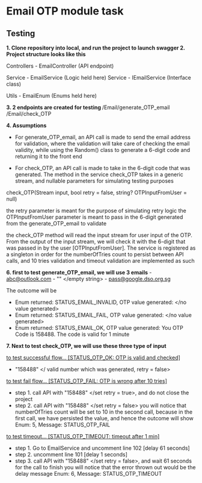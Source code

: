 # Email OTP module task

## Testing

<b>1. Clone repository into local, and run the project to launch swagger
2. Project structure looks like this</b>

Controllers - EmailController (API endpoint)

Service - EmailService (Logic held here)
Service - IEmailService (Interface class)

Utils - EmailEnum (Enums held here)

<b>3. 2 endpoints are created for testing </b>
/Email/generate_OTP_email
/Email/check_OTP

<b>4. Assumptions</b>
- For generate_OTP_email, an API call is made to send the email address for validation, where the validation will take care of checking the email validity, while using the Random() class to generate a 6-digit code and returning it to the front end

- For check_OTP, an API call is made to take in the 6-digit code that was generated. The method in the service check_OTP takes in a generic stream, and nullable parameters for simulating testing purposes

check_OTP(Stream input, bool retry = false, string? OTPInputFromUser = null)

the retry parameter is meant for the purpose of simulating retry logic
the OTPInputFromUser parameter is meant to pass in the 6-digit generated from the generate_OTP_email to validate

the check_OTP method will read the input stream for user input of the OTP. From the output of the input stream, we will check it with the 6-digit that was passed in by the user [OTPInputFromUser]. The service is registered as a singleton in order for the numberOfTries count to persist between API calls, and 10 tries validation and timeout validation are implemented as such

<b>6. first to test generate_OTP_email, we will use 3 emails</b>
	- abc@outlook.com 
	- "" </empty string>
	- pass@google.dso.org.sg

The outcome will be
- Enum returned: STATUS_EMAIL_INVALID, OTP value generated: </no value generated>
- Enum returned: STATUS_EMAIL_FAIL, OTP value generated: </no value generated>
- Enum returned: STATUS_EMAIL_OK, OTP value generated: You OTP Code is 158488. The code is valid for 1 minute

<b>7. Next to test check_OTP, we will use these three type of input</b>

<u>to test successful flow... [STATUS_OTP_OK: OTP is valid and checked]</u>
- "158488" </ valid number which was generated, retry = false>

<u>to test fail flow... [STATUS_OTP_FAIL: OTP is wrong after 10 tries]</u>
- step 1. call API with "158488" </set retry = true>, and do not close the project
- step 2. call API with "158488" </set retry = false>
you will notice that numberOfTries count will be set to 10 in the second call, because in the first call, we have persisted the value, and hence the outcome will show   
 Enum: 5, Message: STATUS_OTP_FAIL

<u>to test timeout... [STATUS_OTP_TIMEOUT: timeout after 1 min]</u>
- step 1. Go to EmailService and uncomment line 102 [delay 61 seconds]
- step 2. uncomment line 101 [delay 1 seconds]
- step 3. call API with "158488" </set retry = false>, and wait 61 seconds for the call to finish
you will notice that the error thrown out would be the delay message Enum: 6, Message: STATUS_OTP_TIMEOUT